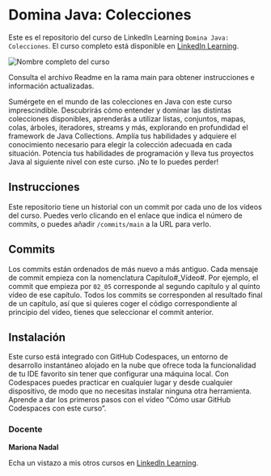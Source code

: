 # Domina Java: Colecciones
Este es el repositorio del curso de LinkedIn Learning `Domina Java: Colecciones`. El curso completo está disponible en [LinkedIn Learning][lil-course-url].

![Nombre completo del curso][lil-thumbnail-url] 

Consulta el archivo Readme en la rama main para obtener instrucciones e información actualizadas.

Sumérgete en el mundo de las colecciones en Java con este curso imprescindible. Descubrirás cómo entender y dominar las distintas colecciones disponibles, aprenderás a utilizar listas, conjuntos, mapas, colas, árboles, iteradores, streams y más, explorando en profundidad el framework de Java Collections. Amplía tus habilidades y adquiere el conocimiento necesario para elegir la colección adecuada en cada situación. Potencia tus habilidades de programación y lleva tus proyectos Java al siguiente nivel con este curso. ¡No te lo puedes perder!

## Instrucciones
Este repositorio tiene un historial con un commit por cada uno de los vídeos del curso. Puedes verlo clicando en el enlace que indica el número de commits, o puedes añadir `/commits/main` a la URL para verlo.

## Commits
Los commits están ordenados de más nuevo a más antiguo. Cada mensaje de commit empieza con la nomenclatura Capítulo#_Vídeo#. Por ejemplo, el commit que empieza por `02_05` corresponde al segundo capítulo y al quinto vídeo de ese capítulo. Todos los commits se corresponden al resultado final de un capítulo, así que si quieres coger el código correspondiente al principio del vídeo, tienes que seleccionar el commit anterior.

## Instalación

Este curso está integrado con GitHub Codespaces, un entorno de desarrollo instantáneo alojado en la nube que ofrece toda la funcionalidad de tu IDE favorito sin tener que configurar una máquina local. Con Codespaces puedes practicar en cualquier lugar y desde cualquier dispositivo, de modo que no necesitas instalar ninguna otra herramienta. Aprende a dar los primeros pasos con el vídeo “Cómo usar GitHub Codespaces con este curso”.   

### Docente

**Mariona Nadal**

Echa un vistazo a mis otros cursos en [LinkedIn Learning](https://www.linkedin.com/learning/instructors/mariona-nadal).

[0]: # (Replace these placeholder URLs with actual course URLs)
[lil-course-url]: https://www.linkedin.com/learning/domina-java-colecciones/domina-las-colecciones-en-java
[lil-thumbnail-url]: https://media.licdn.com/dms/image/D560DAQEPV66RP0ci8w/learning-public-crop_675_1200/0/1699871513004?e=2147483647&v=beta&t=1fFQuO-R8gEYBf27hIWryfVLsMCUNPTmooMP20esvrg


[1]: # (End of ES-Instruction ###############################################################################################)
